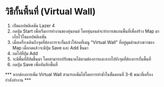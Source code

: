 # วิธีกั้นพื้นที่ (Virtual Wall)
1. เปิดแอปพลิเคชัน Lazer 4
2. กดปุ่ม Start เพื่อเริ่มการทำงานของหุ่นยนต์ โดยหุ่นยนต์จะทำการสแกนพื้นที่เพื่อสร้าง Map มาเก็บไว้ในแอปพลิเคชัน
3. เมื่อเครื่องเดินถึงจุดที่ต้องการจะกั้นแล้วให้กดที่เมนู "Virtual Wall" ที่อยู่มุมด้านล่างขวาของ Map เมื่อกดแล้วจะมีปุ่ม Save และ Add ขึ้นมา
4. กดไปที่ปุ่ม Add
5. จะมีพื้นที่สีส้มขึ้นมา โดยสามารถปรับขนาดได้ตามต้องการและลากไปยังจุดที่ต้องการกั้นพื้นที่
6. กดปุ่ม Save เพื่อบันทึกพื้นที่

*** หากต้องการเพิ่ม Virtual Wall สามารถเพิ่มได้โดยการทำซ้ำในขั้นตอนที่ 3-6 ขณะที่เครื่องกำลังทำงาน ***